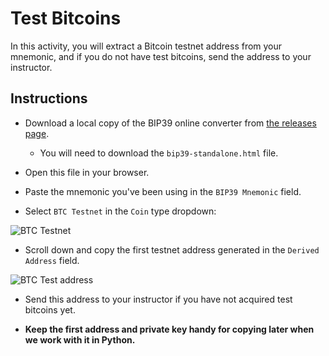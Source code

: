 # Test Bitcoins

In this activity, you will extract a Bitcoin testnet address from your mnemonic, and if you do not have test bitcoins,
send the address to your instructor.

## Instructions

* Download a local copy of the BIP39 online converter from [the releases page](https://github.com/iancoleman/bip39/releases).

  * You will need to download the `bip39-standalone.html` file.

* Open this file in your browser.

* Paste the mnemonic you've been using in the `BIP39 Mnemonic` field.

* Select `BTC Testnet` in the `Coin` type dropdown:

![BTC Testnet](Images/bip39-btc-testnet.png)

* Scroll down and copy the first testnet address generated in the `Derived Address` field.

![BTC Test address](Images/bip39-derived.png)

* Send this address to your instructor if you have not acquired test bitcoins yet.

* **Keep the first address and private key handy for copying later when we work with it in Python.**
